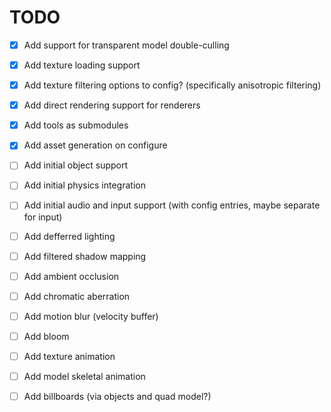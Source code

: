 # TODO

- [x] Add support for transparent model double-culling
- [x] Add texture loading support
- [x] Add texture filtering options to config? (specifically anisotropic filtering)
- [x] Add direct rendering support for renderers
- [x] Add tools as submodules
- [x] Add asset generation on configure
- [ ] Add initial object support
- [ ] Add initial physics integration
- [ ] Add initial audio and input support (with config entries, maybe separate for input)

- [ ] Add defferred lighting
- [ ] Add filtered shadow mapping
- [ ] Add ambient occlusion
- [ ] Add chromatic aberration
- [ ] Add motion blur (velocity buffer)
- [ ] Add bloom

- [ ] Add texture animation
- [ ] Add model skeletal animation
- [ ] Add billboards (via objects and quad model?)
